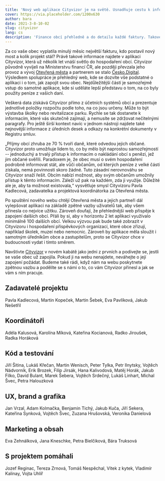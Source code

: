 ```yaml
---
title: 'Nový web aplikace Cityvizor je na světě. Usnadňuje cestu k informacím o hospodaření obcí'
cover: https://via.placeholder.com/1200x630
author: bara
date: 2021-3-8-10-02
slug: cityvizor
lang: cs
description: 'Finance obcí přehledně a do detailu každé faktury. Takové je poslání aplikace Cityvizor, jejíž provoz zajišťuje spolek Otevřená města. Ve spolupráci s Česko.Digital vznikl nový web, který má cestu k otevřeným informacím o hospodaření obcí ještě usnadnit. Co všechno se na webu a v aplikaci dozvíte?'
---
```


Za co vaše obec vyplatila minulý měsíc největší fakturu, kdo postavil nový most a kolik projekt stál? Právě takové informace najdete v aplikaci Cityvizor, která už několik let vnáší světlo do hospodaření obcí. Cityvizor původně vyvíjeli na Ministerstvu financí ČR, ale později převzala jeho provoz a vývoj [Otevřená města](https://www.otevrenamesta.cz/) a partnerem se stalo [Česko.Digital](https://cesko.digital/). Výsledkem spolupráce je přehledný web, kde se dozvíte vše podstatné o aplikaci i o tom, jak zapojit svou obec. Nejdůležitější částí je samozřejmě vstup do samotné aplikace, kde si uděláte lepší představu o tom, na co byly použity peníze z vašich daní.

Veškerá data získává Cityvizor přímo z účetních systémů obcí a prezentuje jednotlivé položky rozpočtu podle toho, na co jsou určeny. Může to být výstavba školky nebo revitalizace parku. Rychle se tak dostanete k informacím, které vás skutečně zajímají, a nemusíte se zdržovat nečitelnými paragrafy. Pro ještě širší kontext navíc v jednom nástroji najdete také nejnovější informace z úředních desek a odkazy na konkrétní dokumenty v Registru smluv.

„Příjmy obcí zhruba ze 70 % tvoří daně, které odvedou jejich občané. Cityvizor proto umožňuje lidem to, co by mělo být naprostou samozřejmostí -- jednoduchý a trvalý přístup k informacím o nakládání obcí s penězi, jež jim občané svěřili. Paradoxem je, že obec musí o svém hospodaření podrobně informovat stát, ale vůči občanům, od kterých peníze z velké části získala, nemá povinnosti skoro žádné. Tuto zásadní nerovnováhu se Cityvizor snaží řešit. Obcím nabízí možnost, aby svým občanům umožnily přístup k těmto informacím. Záleží už pak na každém, zda ji využije. Důležité ale je, aby ta možnost existovala,“ vysvětluje smysl Cityvizoru Pavla Kadlecová, zadavatelka a projektová koordinátorka za Otevřená města.

Po spuštění nového webu chtějí Otevřená města a jejich partneři dál vylepšovat aplikaci na základě zpětné vazby uživatelů tak, aby všem přinesla co nejvíce užitku. Zároveň doufají, že přehlednější web přispěje k zapojení dalších obcí. Přáli by si, aby v horizontu 2 let aplikaci využívalo minimálně 100 dalších obcí. Velkou výzvou pak bude také zobrazit v Cityvizoru i hospodaření příspěvkových organizací, které obce zřizují, například školek, muzeí nebo nemocnic. Zároveň by aplikace měla sloužit i samotným úředníkům obce a zastupitelům, proto se Cityvizor chce v budoucnosti vydat i tímto směrem.

Navštivte [Cityvizor](https://www.cityvizor.cz/landing/) v novém kabátě jako jedni z prvních a podívejte se, jestli se vaše obec už zapojila. Pokud ji na webu nenajdete, neváhejte o její zapojení požádat. Budeme také rádi, když nám na webu poskytnete zpětnou vazbu a podělíte se s námi o to, co vám Cityvizor přinesl a jak se vám s ním pracuje.

## Zadavatelé projektu

Pavla Kadlecová, Martin Kopeček, Martin Šebek, Eva Pavlíková, Jakub Nešetřil

## Koordinátoři

Adéla Kalusová, Karolína Míková, Kateřina Kocianová, Radko Jiroušek, Radka Horáková

## Kód a testování

Jiří Šitina, Lukáš Křečan, Martin Wenisch, Peter Tylka, Petr Ilnytsky, Vojtěch Nádvorník, Erik Brozek, Filip Jirsák, Hana Kalivodová, Matěj Horák, Jakub Filko, David Bulant, Marek Šebera, Vojtěch Srdečný, Lukáš Linhart, Michal Švec, Petra Halouzková

## UX, brand a grafika

Jan Vrzal, Adam Kolmačka, Benjamin Tichý, Jakub Kuča, Jiří Sekera, Kateřina Synková, Vojtěch Švec, Zuzana Hrušovská, Veronika Danielová

## Marketing a obsah

Eva Zehnálková, Jana Kneschke, Petra Bielčiková, Bára Truksová

## S projektem pomáhali

Jozef Reginac, Tereza Zrnová, Tomáš Nespěchal, Vítek z kytek, Vladimír Kalinay, Vojta Uhlíř